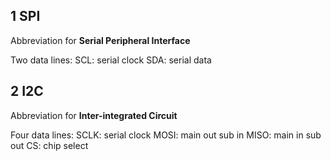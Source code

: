 ## 1 SPI
Abbreviation for **Serial Peripheral Interface**

Two data lines: 
SCL: serial clock
SDA: serial data




## 2 I2C
Abbreviation for **Inter-integrated Circuit**

Four data lines: 
SCLK: serial clock
MOSI: main out sub in
MISO: main in sub out
CS: chip select
